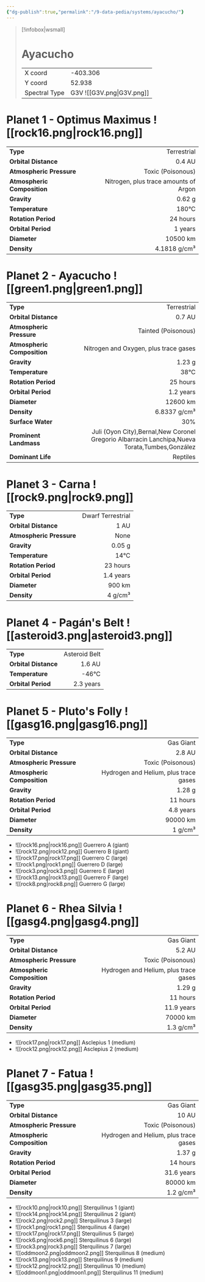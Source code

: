 ```yaml
---
{"dg-publish":true,"permalink":"/9-data-pedia/systems/ayacucho/"}
---
```


> [!infobox|wsmall]
> # Ayacucho
> | | |
> | - | - |
> | X coord | -403.306 |
> | Y coord| 52.938 |
> | Spectral Type | G3V ![[G3V.png\|G3V.png]] |

# Planet 1 - Optimus Maximus ![[rock16.png\|rock16.png]]
|                             |                           |
| --------------------------- | -------------------------:|
| **Type**                    |             Terrestrial |
| **Orbital Distance**        |   0.4 AU |
| **Atmospheric Pressure**    |       Toxic (Poisonous) |
| **Atmospheric Composition** |      Nitrogen, plus trace amounts of Argon |
| **Gravity**                 |        0.62 g |
| **Temperature**             |    180°C |
| **Rotation Period**         |  24 hours |
| **Orbital Period** | 1 years |
| **Diameter**                |      10500 km | 
| **Density**                 |    4.1818 g/cm³ |





# Planet 2 - Ayacucho ![[green1.png\|green1.png]]
|                             |                           |
| --------------------------- | -------------------------:|
| **Type**                    |             Terrestrial |
| **Orbital Distance**        |   0.7 AU |
| **Atmospheric Pressure**    |       Tainted (Poisonous) |
| **Atmospheric Composition** |      Nitrogen and Oxygen, plus trace gases |
| **Gravity**                 |        1.23 g |
| **Temperature**             |    38°C |
| **Rotation Period**         |  25 hours |
| **Orbital Period** | 1.2 years |
| **Diameter**                |      12600 km | 
| **Density**                 |    6.8337 g/cm³ |
| **Surface Water**           |           30% | 
| **Prominent Landmass**      |         Juli (Oyon City),Bernal,New Coronel Gregorio Albarracin Lanchipa,Nueva Torata,Tumbes,González | 
| **Dominant Life**           |         Reptiles |





# Planet 3 - Carna ![[rock9.png\|rock9.png]]
|                             |                           |
| --------------------------- | -------------------------:|
| **Type**                    |             Dwarf Terrestrial |
| **Orbital Distance**        |   1 AU |
| **Atmospheric Pressure**    |       None |
| **Gravity**                 |        0.05 g |
| **Temperature**             |    14°C |
| **Rotation Period**         |  23 hours |
| **Orbital Period** | 1.4 years |
| **Diameter**                |      900 km | 
| **Density**                 |    4 g/cm³ |





# Planet 4 - Pagán's Belt ![[asteroid3.png\|asteroid3.png]]
|                             |                           |
| --------------------------- | -------------------------:|
| **Type**                    |             Asteroid Belt |
| **Orbital Distance**        |   1.6 AU |
| **Temperature**             |    -46°C |
| **Orbital Period** | 2.3 years |





# Planet 5 - Pluto's Folly ![[gasg16.png\|gasg16.png]]
|                             |                           |
| --------------------------- | -------------------------:|
| **Type**                    |             Gas Giant |
| **Orbital Distance**        |   2.8 AU |
| **Atmospheric Pressure**    |       Toxic (Poisonous) |
| **Atmospheric Composition** |      Hydrogen and Helium, plus trace gases |
| **Gravity**                 |        1.28 g |
| **Rotation Period**         |  11 hours |
| **Orbital Period** | 4.8 years |
| **Diameter**                |      90000 km | 
| **Density**                 |    1 g/cm³ |



- ![[rock16.png\|rock16.png]] Guerrero A (giant)
- ![[rock12.png\|rock12.png]] Guerrero B (giant)
- ![[rock17.png\|rock17.png]] Guerrero C (large)
- ![[rock1.png\|rock1.png]] Guerrero D (large)
- ![[rock3.png\|rock3.png]] Guerrero E (large)
- ![[rock13.png\|rock13.png]] Guerrero F (large)
- ![[rock8.png\|rock8.png]] Guerrero G (large)


# Planet 6 - Rhea Silvia ![[gasg4.png\|gasg4.png]]
|                             |                           |
| --------------------------- | -------------------------:|
| **Type**                    |             Gas Giant |
| **Orbital Distance**        |   5.2 AU |
| **Atmospheric Pressure**    |       Toxic (Poisonous) |
| **Atmospheric Composition** |      Hydrogen and Helium, plus trace gases |
| **Gravity**                 |        1.29 g |
| **Rotation Period**         |  11 hours |
| **Orbital Period** | 11.9 years |
| **Diameter**                |      70000 km | 
| **Density**                 |    1.3 g/cm³ |



- ![[rock17.png\|rock17.png]] Asclepius 1 (medium)
- ![[rock12.png\|rock12.png]] Asclepius 2 (medium)


# Planet 7 - Fatua ![[gasg35.png\|gasg35.png]]
|                             |                           |
| --------------------------- | -------------------------:|
| **Type**                    |             Gas Giant |
| **Orbital Distance**        |   10 AU |
| **Atmospheric Pressure**    |       Toxic (Poisonous) |
| **Atmospheric Composition** |      Hydrogen and Helium, plus trace gases |
| **Gravity**                 |        1.37 g |
| **Rotation Period**         |  14 hours |
| **Orbital Period** | 31.6 years |
| **Diameter**                |      80000 km | 
| **Density**                 |    1.2 g/cm³ |



- ![[rock10.png\|rock10.png]] Sterquilinus 1 (giant)
- ![[rock14.png\|rock14.png]] Sterquilinus 2 (giant)
- ![[rock2.png\|rock2.png]] Sterquilinus 3 (large)
- ![[rock1.png\|rock1.png]] Sterquilinus 4 (large)
- ![[rock17.png\|rock17.png]] Sterquilinus 5 (large)
- ![[rock6.png\|rock6.png]] Sterquilinus 6 (large)
- ![[rock3.png\|rock3.png]] Sterquilinus 7 (large)
- ![[oddmoon2.png\|oddmoon2.png]] Sterquilinus 8 (medium)
- ![[rock13.png\|rock13.png]] Sterquilinus 9 (medium)
- ![[rock12.png\|rock12.png]] Sterquilinus 10 (medium)
- ![[oddmoon1.png\|oddmoon1.png]] Sterquilinus 11 (medium)


